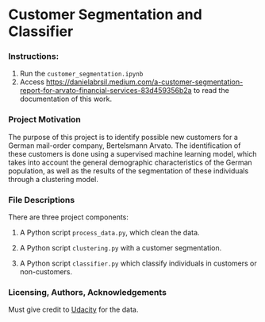 # Customer Segmentation and Classifier



### Instructions:
1. Run the `customer_segmentation.ipynb`
2. Access https://danielabrsil.medium.com/a-customer-segmentation-report-for-arvato-financial-services-83d459356b2a to read the documentation of this work.

### Project Motivation

The purpose of this project is to identify possible new customers for a German mail-order company, Bertelsmann Arvato. The identification of these customers is done using a supervised machine learning model, which takes into account the general demographic characteristics of the German population, as well as the results of the segmentation of these individuals through a clustering model.

### File Descriptions

There are three project components:

 1. A Python script `process_data.py`, which clean the data.
 
 2. A Python script `clustering.py` with a customer segmentation.
       
 3. A Python script `classifier.py` which classify individuals in customers or non-customers. 
 
### Licensing, Authors, Acknowledgements

Must give credit to [Udacity](https://www.udacity.com/) for the data.
